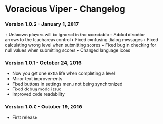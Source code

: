 Voracious Viper - Changelog
=========

### Version 1.0.2 - January 1, 2017

• Unknown players will be ignored in the scoretable
• Added direction arrows to the touchareas control
• Fixed confusing dialog messages
• Fixed calculating wrong level when submitting scores
• Fixed bug in checking for null values when submitting scores
• Changed language icons

### Version 1.0.1 - October 24, 2016

* Now you get one extra life when completing a level
* Minor text improvements
* Fixed buttons in settings menu not being synchronized
* Fixed debug mode issue
* Improved code readability

### Version 1.0.0 - October 19, 2016

* First release